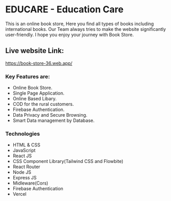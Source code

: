 # EDUCARE - Education Care

This is an online book store, Here you find all types of books including international books.
Our Team always tries to make the website significantly user-friendly. I hope you enjoy your journey with Book Store.

## Live website Link: 

https://book-store-36.web.app/

### Key Features are: 

* Online Book Store.
* Single Page Application.
* Online Based Libary.
* COD for the rural customers.
* Firebase Authentication.
* Data Privacy and Secure Browsing.
* Smart Data management by Database.

### Technologies

* HTML & CSS
* JavaScript
* React JS
* CSS Component Library(Tailwind CSS and Flowbite)
* React Router
* Node JS
* Express JS
* Midleware(Cors)
* Firebase Authentication
* Vercel